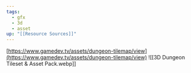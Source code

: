 ```yaml
---
tags:
  - gfx
  - 3d
  - asset
up: "[[Resource Sources]]"
---
```

[https://www.gamedev.tv/assets/dungeon-tilemap/view](https://www.gamedev.tv/assets/dungeon-tilemap/view)
![[3D Dungeon Tileset & Asset Pack.webp]]